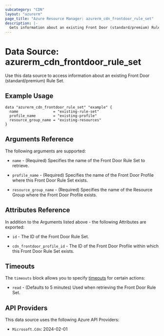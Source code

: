 ```yaml
---
subcategory: "CDN"
layout: "azurerm"
page_title: "Azure Resource Manager: azurerm_cdn_frontdoor_rule_set"
description: |-
  Gets information about an existing Front Door (standard/premium) Rule Set.
---
```


# Data Source: azurerm_cdn_frontdoor_rule_set

Use this data source to access information about an existing Front Door (standard/premium) Rule Set.

## Example Usage

```hcl
data "azurerm_cdn_frontdoor_rule_set" "example" {
  name                = "existing-rule-set"
  profile_name        = "existing-profile"
  resource_group_name = "existing-resources"
}
```

## Arguments Reference

The following arguments are supported:

* `name` - (Required) Specifies the name of the Front Door Rule Set to retrieve.

* `profile_name` - (Required) Specifies the name of the Front Door Profile where this Front Door Rule Set exists.

* `resource_group_name` - (Required) Specifies the name of the Resource Group where the Front Door Profile exists.

## Attributes Reference

In addition to the Arguments listed above - the following Attributes are exported:

* `id` - The ID of the Front Door Rule Set.

* `cdn_frontdoor_profile_id` - The ID of the Front Door Profile within which this Front Door Rule Set exists.

## Timeouts

The `timeouts` block allows you to specify [timeouts](https://www.terraform.io/language/resources/syntax#operation-timeouts) for certain actions:

* `read` - (Defaults to 5 minutes) Used when retrieving the Front Door Rule Set.

## API Providers
<!-- This section is generated, changes will be overwritten -->
This data source uses the following Azure API Providers:

* `Microsoft.Cdn`: 2024-02-01
